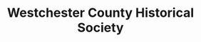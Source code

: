 ---
layout: repo
title: "Westchester County Historical Society"
id: 19791
permalink: repos/19791/
---